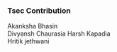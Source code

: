 ### Tsec Contribution 
Akanksha Bhasin<br>
Divyansh Chaurasia
 Harsh Kapadia <br/>
Hritik jethwani<br/>
